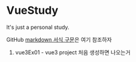# VueStudy

It's just a personal study.

GitHub [markdown 서식 구문](https://docs.github.com/ko/get-started/writing-on-github/getting-started-with-writing-and-formatting-on-github/basic-writing-and-formatting-syntax)은 여기 참조하자


1. vue3Ex01 - vue3 project 처음 생성하면 나오는거